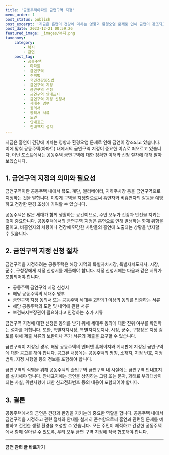 ```yaml
---
title: '공동주택아파트 금연구역 지정'
menu_order: 1
post_status: publish
post_excerpt: '지금은 흡연이 건강에 미치는 영향과 환경오염 문제로 인해 금연이 강조되고 있습니다. 이에 맞춰 공동주택 아파트  내에서의 금연구역 지정이 중요한 이슈로 떠오르고 있습니다. 이번 포스트에서는 공동주택 금연구역에 대한 정확한 이해와 신청 절차에 대해 알아보겠습니다.'
post_date: 2023-12-21 00:59:26
featured_image: _images/복지.png
taxonomy:
    category:
        - 복지
        - 금연
    post_tag:
        - 공동주택
        -  아파트
        -  금연구역
        -  주택법
        -  국민건강증진법
        -  금연구역 지정
        -  금연구역 신청
        -  금연구역 안내표지
        -  금연구역 지정 신청서
        -  세대주 명부
        -  동의서
        -  동의서 서류
        -  도면
        -  안내공고
        -  안내표지 설치
---
```



지금은 흡연이 건강에 미치는 영향과 환경오염 문제로 인해 금연이 강조되고 있습니다. 이에 맞춰 공동주택(아파트) 내에서의 금연구역 지정이 중요한 이슈로 떠오르고 있습니다. 이번 포스트에서는 공동주택 금연구역에 대한 정확한 이해와 신청 절차에 대해 알아보겠습니다.

## 1. 금연구역 지정의 의미와 필요성

금연구역이란 공동주택 내에서 복도, 계단, 엘리베이터, 지하주차장 등을 금연구역으로 지정하는 것을 말합니다. 이렇게 구역을 지정함으로써 흡연자와 비흡연자의 갈등을 예방하고 건강한 환경 조성에 기여할 수 있습니다.

공동주택은 많은 세대가 함께 생활하는 공간이므로, 주민 모두가 건강과 안전을 지키는 것이 중요합니다. 공동주택에서의 금연구역 지정은 흡연으로 인해 발생하는 화재 위험을 줄이고, 비흡연자의 차량이나 건강에 민감한 사람들의 흡연에 노출되는 상황을 방지할 수 있습니다.

## 2. 금연구역 지정 신청 절차

금연구역을 지정하려는 공동주택은 해당 지역의 특별자치시장, 특별자치도지사, 시장, 군수, 구청장에게 지정 신청서를 제출해야 합니다. 지정 신청서에는 다음과 같은 서류가 포함되어야 합니다.

- 공동주택 금연구역 지정 신청서
- 해당 공동주택의 세대주 명부
- 금연구역 지정 동의서 또는 공동주택 세대주 2분의 1 이상의 동의를 입증하는 서류
- 해당 공동주택의 도면 및 내역에 관한 서류
- 보건복지부장관이 필요하다고 인정하는 추가 서류

금연구역 지정에 대한 신청은 동의를 받기 위해 세대주 동의에 대한 진위 여부를 확인하는 절차를 거칩니다. 또한, 특별자치시장, 특별자치도지사, 시장, 군수, 구청장은 지정 검토를 위해 제출 서류의 보완이나 추가 서류의 제출을 요구할 수 있습니다.

금연구역이 지정된 경우, 해당 공동주택의 인터넷 홈페이지와 게시판에 지정된 금연구역에 대한 공고를 해야 합니다. 공고된 내용에는 공동주택의 명칭, 소재지, 지정 번호, 지정 범위, 지정 시행일 등의 정보를 포함해야 합니다.

금연구역의 식별을 위해 공동주택의 출입구와 금연구역 내 시설에는 금연구역 안내표지를 설치해야 합니다. 안내표지에는 금연을 상징하는 그림 또는 문자, 과태료 부과대상이 되는 사실, 위반사항에 대한 신고전화번호 등의 내용이 포함되어야 합니다.

## 3. 결론

공동주택에서의 금연은 건강과 환경을 지키는데 중요한 역할을 합니다. 공동주택 내에서 금연구역을 지정하고 관련 절차와 안내를 철저히 준수함으로써 흡연과 관련된 문제를 예방하고 건전한 생활 환경을 조성할 수 있습니다. 모든 주민이 쾌적하고 건강한 공동주택에서 함께 살아갈 수 있도록, 우리 모두 금연 구역 지정에 적극 협조해야 합니다.


<!-- wp:separator -->
<hr class="wp-block-separator has-alpha-channel-opacity"/>
<!-- /wp:separator -->

<!-- wp:group {"backgroundColor":"base","layout":{"type":"constrained"}} -->
<div class="wp-block-group has-base-background-color has-background"><!-- wp:paragraph {"align":"center","fontSize":"medium"} -->
<p class="has-text-align-center has-large-font-size"><strong>금연 관련 글 바로가기</strong></p>
<!-- /wp:paragraph -->


<!-- wp:latest-posts
{"categories":[{"id":15153,"count":19,"description":"","link":"https://uknowlaw.com/category/%ea%b8%88%ec%97%b0/","name":"금연","slug":"금연","taxonomy":"category","parent":0,"meta":[],"_links":{"self":[{"href":"https://uknowlaw.com/wp-json/wp/v2/categories/15153"}],"collection":[{"href":"https://uknowlaw.com/wp-json/wp/v2/categories"}],"about":[{"href":"https://uknowlaw.com/wp-json/wp/v2/taxonomies/category"}],"wp:post_type":[{"href":"https://uknowlaw.com/wp-json/wp/v2/posts?categories=15153"}],"curies":[{"name":"wp","href":"https://api.w.org/{rel}","templated":true}]}}],"postsToShow":100,"excerptLength":28,"postLayout":"grid","columns":2,"featuredImageAlign":"left","featuredImageSizeSlug":"large","fontSize":"small"} /--></div>
<!-- /wp:group -->